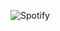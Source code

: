 ![Spotify](https://spotify-recently-played-readme.vercel.app/api?user=ah1nu72wieyxibozxyrrvvpai&count=10)
